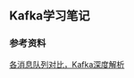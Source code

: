 ## Kafka学习笔记

### 参考资料
[各消息队列对比，Kafka深度解析](http://blog.csdn.net/allthesametome/article/details/47362451)
